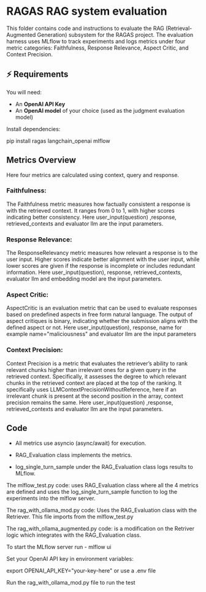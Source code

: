 # RAGAS RAG system evaluation

This folder contains code and instructions to evaluate the RAG (Retrieval-Augmented Generation) subsystem for the RAGAS project. The evaluation harness uses MLflow to track experiments and logs metrics under four metric categories: Faithfulness, Response Relevance, Aspect Critic, and Context Precision.

## ⚡️ Requirements

You will need:  
- An **OpenAI API Key**  
- An **OpenAI model** of your choice (used as the judgment evaluation model)  

Install dependencies:  

pip install ragas langchain_openai mlflow

## Metrics Overview

Here four metrics are calculated using context, query and response.

### Faithfulness:

The Faithfulness metric measures how factually consistent a response is with the retrieved context. It ranges from 0 to 1, with higher scores indicating better consistency. Here user_input(question) ,response, retrieved_contexts and evaluator llm are the input parameters.

### Response Relevance:

The ResponseRelevancy metric measures how relevant a response is to the user input. Higher scores indicate better alignment with the user input, while lower scores are given if the response is incomplete or includes redundant information. Here user_input(question), response, retrieved_contexts, evaluator llm and embedding model are the input parameters.

### Aspect Critic:

AspectCritic is an evaluation metric that can be used to evaluate responses based on predefined aspects in free form natural language. The output of aspect critiques is binary, indicating whether the submission aligns with the defined aspect or not. Here user_input(question), response, name for example name="maliciousness" and evaluator llm are the input parameters


### Context Precision:

Context Precision is a metric that evaluates the retriever’s ability to rank relevant chunks higher than irrelevant ones for a given query in the retrieved context. Specifically, it assesses the degree to which relevant chunks in the retrieved context are placed at the top of the ranking. It specifically uses LLMContextPrecisionWithoutReference, here if an irrelevant chunk is present at the second position in the array, context precision remains the same. Here user_input(question) ,response, retrieved_contexts and evaluator llm are the input parameters.


## Code

- All metrics use asyncio (async/await) for execution.

- RAG_Evaluation class implements the metrics.

- log_single_turn_sample under the RAG_Evaluation class logs results to MLflow.


The mlflow_test.py code: uses RAG_Evaluation class where all the 4 metrics are defined and uses the log_single_turn_sample function to log the experiments into the mlflow server. 

The rag_with_ollama_mod.py code: Uses the RAG_Evaluation class with the Retriever. This file imports from the mlflow_test.py 

The rag_with_ollama_augmented.py code: is a modification on the Retriver logic which integrates with the RAG_Evaluation class.


To start the MLflow server run - mlflow ui

Set your OpenAI API key in environment variables:

export OPENAI_API_KEY="your-key-here" or use a .env file

Run the rag_with_ollama_mod.py file to run the test